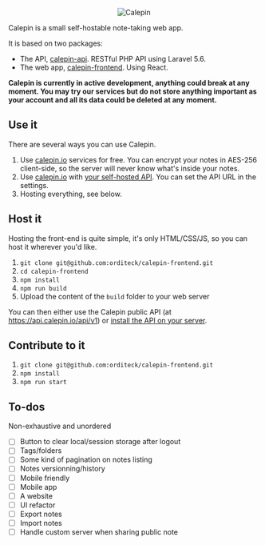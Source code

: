 <p align="center">
 <img src="https://i.imgur.com/frOxtcq.png" alt="Calepin" />
</p>

Calepin is a small self-hostable note-taking web app.

It is based on two packages:

 - The API, [calepin-api](https://github.com/orditeck/calepin-api). RESTful PHP API using Laravel 5.6.
 - The web app, [calepin-frontend](https://github.com/orditeck/calepin-frontend). Using React.

__Calepin is currently in active development, anything could break at any moment. You may try our services but do not store anything important as your account and all its data could be deleted at any moment.__

## Use it

There are several ways you can use Calepin.

 1. Use [calepin.io](https://app.calepin.io/) services for free. You can encrypt your notes in AES-256 client-side, so the server will never know what's inside your notes.
 2. Use [calepin.io](https://app.calepin.io/) with [your self-hosted API](https://github.com/orditeck/calepin-api). You can set the API URL in the settings.
 3. Hosting everything, see below.

## Host it

Hosting the front-end is quite simple, it's only HTML/CSS/JS, so you can host it wherever you'd like.

 1. `git clone git@github.com:orditeck/calepin-frontend.git`
 2. `cd calepin-frontend`
 3. `npm install`
 4. `npm run build`
 5. Upload the content of the `build` folder to your web server

You can then either use the Calepin public API (at https://api.calepin.io/api/v1) or [install the API on your server](https://github.com/orditeck/calepin-api).

## Contribute to it

 1. `git clone git@github.com:orditeck/calepin-frontend.git`
 2. `npm install`
 3. `npm run start`

## To-dos

Non-exhaustive and unordered
- [ ] Button to clear local/session storage after logout
- [ ] Tags/folders
- [ ] Some kind of pagination on notes listing
- [ ] Notes versionning/history
- [ ] Mobile friendly
- [ ] Mobile app
- [ ] A website
- [ ] UI refactor
- [ ] Export notes
- [ ] Import notes
- [ ] Handle custom server when sharing public note
